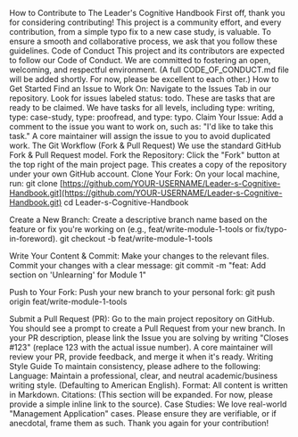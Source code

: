 How to Contribute to The Leader's Cognitive Handbook
First off, thank you for considering contributing! This project is a community effort, and every contribution, from a simple typo fix to a new case study, is valuable.
To ensure a smooth and collaborative process, we ask that you follow these guidelines.
Code of Conduct
This project and its contributors are expected to follow our Code of Conduct. We are committed to fostering an open, welcoming, and respectful environment. (A full CODE_OF_CONDUCT.md file will be added shortly. For now, please be excellent to each other.)
How to Get Started
Find an Issue to Work On:
Navigate to the Issues Tab in our repository.
Look for issues labeled status: todo. These are tasks that are ready to be claimed.
We have tasks for all levels, including type: writing, type: case-study, type: proofread, and type: typo.
Claim Your Issue:
Add a comment to the issue you want to work on, such as: "I'd like to take this task."
A core maintainer will assign the issue to you to avoid duplicated work.
The Git Workflow (Fork & Pull Request)
We use the standard GitHub Fork & Pull Request model.
Fork the Repository:
Click the "Fork" button at the top right of the main project page. This creates a copy of the repository under your own GitHub account.
Clone Your Fork:
On your local machine, run:
git clone [https://github.com/YOUR-USERNAME/Leader-s-Cognitive-Handbook.git](https://github.com/YOUR-USERNAME/Leader-s-Cognitive-Handbook.git)
cd Leader-s-Cognitive-Handbook


Create a New Branch:
Create a descriptive branch name based on the feature or fix you're working on (e.g., feat/write-module-1-tools or fix/typo-in-foreword).
git checkout -b feat/write-module-1-tools


Write Your Content & Commit:
Make your changes to the relevant files.
Commit your changes with a clear message:
git commit -m "feat: Add section on 'Unlearning' for Module 1"


Push to Your Fork:
Push your new branch to your personal fork:
git push origin feat/write-module-1-tools


Submit a Pull Request (PR):
Go to the main project repository on GitHub.
You should see a prompt to create a Pull Request from your new branch.
In your PR description, please link the Issue you are solving by writing "Closes #123" (replace 123 with the actual issue number).
A core maintainer will review your PR, provide feedback, and merge it when it's ready.
Writing Style Guide
To maintain consistency, please adhere to the following:
Language: Maintain a professional, clear, and neutral academic/business writing style. (Defaulting to American English).
Format: All content is written in Markdown.
Citations: (This section will be expanded. For now, please provide a simple inline link to the source).
Case Studies: We love real-world "Management Application" cases. Please ensure they are verifiable, or if anecdotal, frame them as such.
Thank you again for your contribution!

